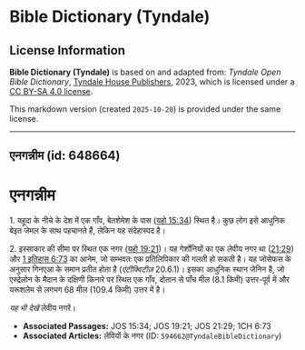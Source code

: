 # Bible Dictionary (Tyndale)

## License Information

**Bible Dictionary (Tyndale)** is based on and adapted from: _Tyndale Open Bible Dictionary_, [Tyndale House Publishers](https://tyndaleopenresources.com/), 2023, which is licensed under a [CC BY-SA 4.0 license](https://creativecommons.org/licenses/by-sa/4.0/legalcode.en).

This markdown version (created `2025-10-20`) is provided under the same license.



--------------------------------

## एनगन्नीम (id: 648664)

एनगन्नीम
========

1\. यहूदा के नीचे के देश में एक गाँव, बेतशेमेश के पास ([यहो 15:34](https://ref.ly/Josh15:34)) स्थित है। कुछ लोग इसे आधुनिक बेइत जेमल के साथ पहचानते हैं, लेकिन यह संदेहास्पद है।

2\. इस्साकार की सीमा पर स्थित एक नगर ([यहो 19:21](https://ref.ly/Josh19:21))। यह गेर्शोनियों का एक लेवीय नगर था ([21:29](https://ref.ly/Josh21:29)) और [1 इतिहास 6:73](https://ref.ly/1Chr6:73) का आनेम, जो सम्भवतः एक प्रतिलिपिकार की गलती हो सकती है। यह जोसेफस के अनुसार गिनएआ के समान प्रतीत होता है (*एंटीक्विटीज़* 20\.6\.1\)। इसका आधुनिक स्थान जेनिन है, जो एस्द्रेलोन के मैदान के दक्षिणी किनारे पर स्थित एक गाँव, दोतान से पाँच मील (8\.1 किमी) उत्तर\-पूर्व में और यरूशलेम से लगभग 68 मील (109\.4 किमी) उत्तर में है।

*यह भी देखें* लेवीय नगरें।

* **Associated Passages:** JOS 15:34; JOS 19:21; JOS 21:29; 1CH 6:73
* **Associated Articles:** लेवियों के नगर (ID: `594662@TyndaleBibleDictionary`)

